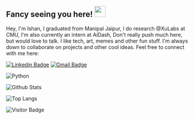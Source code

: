 ## Fancy seeing you here! <img src="https://raw.githubusercontent.com/legitishan/legitishan/master/wave.gif" size="30px" height="30px" width="30px">

Hey, I'm Ishan, I graduated from Manipal Jaipur, I do research @XuLabs at CMU, I'm also currently an intern at AiDash, Don't really push much here, but would love to talk. I like tech, art, memes and other fun stuff. I'm always down to collaborate on projects and other cool ideas. Feel free to connect with me here:

[![Linkedin Badge](https://img.shields.io/badge/-Ishan-blue?style=flat-square&logo=Linkedin&logoColor=white&link=www.linkedin.com/in/ishan-mishra-5339821b4/)](https://www.linkedin.com/in/ishan-mishra-5339821b4/)
[![Gmail Badge](https://img.shields.io/badge/-ishanmishraglobal@gmail.com-c14438?style=flat-square&logo=Gmail&logoColor=white&link=mailto:ishanmishraglobal@gmail.com)](mailto:ishanmishraglobal@gmail.com)

![Python](https://img.shields.io/badge/-Python-black?style=flat-square&logo=Python)


![Github Stats](https://github-readme-stats-sigma-five.vercel.app/api?username=ishansmishra&count_private=true&show_icons=true&include_all_commits=true&theme=radical)

![Top Langs](https://github-readme-stats-sigma-five.vercel.app/api/top-langs/?username=ishansmishra&hide=TeX&layout=compact&theme=radical)

![Visitor Badge](https://visitor-badge.laobi.icu/badge?page_id=ishansmishra.ishansmishra)
